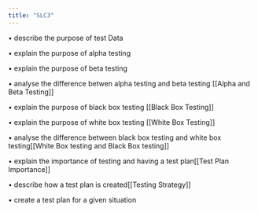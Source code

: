 ```yaml
---
title: "SLC3"
---
```

• describe the purpose of test Data

• explain the purpose of alpha testing

• explain the purpose of beta testing

• analyse the difference betwen alpha testing and beta testing [[Alpha and Beta Testing]]

• explain the purpose of black box testing [[Black Box Testing]]

• explain the purpose of white box testing [[White Box Testing]]

• analyse the difference between black box testing and white box testing[[White Box testing and Black Box testing]]

• explain the importance of testing and having a test plan[[Test Plan Importance]]

• describe how a test plan is created[[Testing Strategy]]

• create a test plan for a given situation